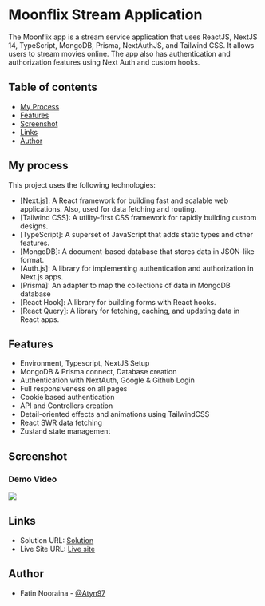 # Moonflix Stream Application
The Moonflix app is a stream service application that uses ReactJS, NextJS 14, TypeScript, MongoDB, Prisma, NextAuthJS, and Tailwind CSS. It allows users to stream movies online. The app also has authentication and authorization features using Next Auth and custom hooks.

## Table of contents

- [My Process](#my-process)
- [Features](#features)
- [Screenshot](#screenshot)
- [Links](#links)
- [Author](#author)


## My process


This project uses the following technologies:

- [Next.js]: A React framework for building fast and scalable web applications. Also, used for data fetching and routing.
- [Tailwind CSS]: A utility-first CSS framework for rapidly building custom designs.
- [TypeScript]: A superset of JavaScript that adds static types and other features.
- [MongoDB]: A document-based database that stores data in JSON-like format.
- [Auth.js]: A library for implementing authentication and authorization in Next.js apps.
- [Prisma]: An adapter to map the collections of data in MongoDB database
- [React Hook]: A library for building forms with React hooks.
- [React Query]: A library for fetching, caching, and updating data in React apps.

## Features

- Environment, Typescript, NextJS Setup
- MongoDB & Prisma connect, Database creation
- Authentication with NextAuth, Google & Github Login
- Full responsiveness on all pages
- Cookie based authentication
- API and Controllers creation
- Detail-oriented effects and animations using TailwindCSS
- React SWR data fetching
- Zustand state management

## Screenshot

### Demo Video

![](https://github.com/Atyn97/moonflix/assets/123813011/cd96a322-cb74-48e9-be94-c7ab373770a6)

## Links

- Solution URL: [Solution](https://github.com/Atyn97/moonflix)
- Live Site URL: [Live site](https://moonflix-six.vercel.app/)

## Author

- Fatin Nooraina - [@Atyn97](https://github.com/Atyn97)
